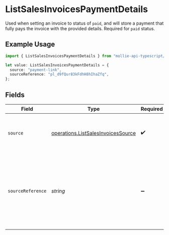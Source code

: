 # ListSalesInvoicesPaymentDetails

Used when setting an invoice to status of `paid`, and will store a payment that fully pays the invoice with the
provided details. Required for `paid` status.

## Example Usage

```typescript
import { ListSalesInvoicesPaymentDetails } from "mollie-api-typescript/models/operations";

let value: ListSalesInvoicesPaymentDetails = {
  source: "payment-link",
  sourceReference: "pl_d9fQur83kFdhH8hIhaZfq",
};
```

## Fields

| Field                                                                                                               | Type                                                                                                                | Required                                                                                                            | Description                                                                                                         | Example                                                                                                             |
| ------------------------------------------------------------------------------------------------------------------- | ------------------------------------------------------------------------------------------------------------------- | ------------------------------------------------------------------------------------------------------------------- | ------------------------------------------------------------------------------------------------------------------- | ------------------------------------------------------------------------------------------------------------------- |
| `source`                                                                                                            | [operations.ListSalesInvoicesSource](../../models/operations/listsalesinvoicessource.md)                            | :heavy_check_mark:                                                                                                  | The way through which the invoice is to be set to paid.                                                             | payment-link                                                                                                        |
| `sourceReference`                                                                                                   | *string*                                                                                                            | :heavy_minus_sign:                                                                                                  | A reference to the payment the sales invoice is paid by. Required for `source` values `payment-link` and<br/>`payment`. | pl_d9fQur83kFdhH8hIhaZfq                                                                                            |